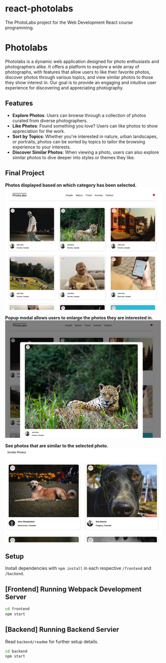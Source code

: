 # react-photolabs
The PhotoLabs project for the Web Development React course programming.

# Photolabs

Photolabs is a dynamic web application designed for photo enthusiasts and photographers alike. It offers a platform to explore a wide array of photographs, with features that allow users to like their favorite photos, discover photos through various topics, and view similar photos to those they show interest in. Our goal is to provide an engaging and intuitive user experience for discovering and appreciating photography.

## Features

- **Explore Photos**: Users can browse through a collection of photos curated from diverse photographers.
- **Like Photos**: Found something you love? Users can like photos to show appreciation for the work.
- **Sort by Topics**: Whether you're interested in nature, urban landscapes, or portraits, photos can be sorted by topics to tailor the browsing experience to your interests.
- **Discover Similar Photos**: When viewing a photo, users can also explore similar photos to dive deeper into styles or themes they like.

## Final Project

**Photos displayed based on which category has been selected.**
!["Photos displayed based on which category has been selected."](https://github.com/alyshajoy/PhotoLab/blob/main/readmePhotos/Screenshot%202024-03-05%20at%2011.16.22%20AM.png?raw=true)

**Popup modal allows users to enlarge the photos they are interested in.**
!["Popup modal allows users to enlarge the photos they are interested in."](https://github.com/alyshajoy/PhotoLab/blob/main/readmePhotos/Screenshot%202024-03-05%20at%2011.16.45%20AM.png?raw=true)

**See photos that are similar to the selected photo.**
!["See photos that are similar to the selected photo."](https://github.com/alyshajoy/PhotoLab/blob/main/readmePhotos/Screenshot%202024-03-05%20at%2011.16.59%20AM.png?raw=true)

## Setup

Install dependencies with `npm install` in each respective `/frontend` and `/backend`.

## [Frontend] Running Webpack Development Server

```sh
cd frontend
npm start
```

## [Backend] Running Backend Servier

Read `backend/readme` for further setup details.

```sh
cd backend
npm start
```